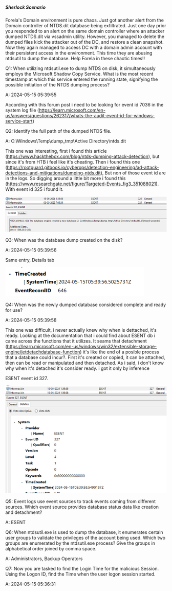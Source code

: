 
##### Sherlock Scenario

Forela's Domain environment is pure chaos. Just got another alert from the Domain controller of NTDS.dit database being exfiltrated. Just one day prior you responded to an alert on the same domain controller where an attacker dumped NTDS.dit via vssadmin utility. However, you managed to delete the dumped files kick the attacker out of the DC, and restore a clean snapshot. Now they again managed to access DC with a domain admin account with their persistent access in the environment. This time they are abusing ntdsutil to dump the database. Help Forela in these chaotic times!!


Q1: When utilizing ntdsutil.exe to dump NTDS on disk, it simultaneously employs the Microsoft Shadow Copy Service. What is the most recent timestamp at which this service entered the running state, signifying the possible initiation of the NTDS dumping process?

A: 2024-05-15 05:39:55

According with this forum post i need to be looking for event id 7036 in the system log file (https://learn.microsoft.com/en-us/answers/questions/262317/whats-the-audit-event-id-for-windows-service-start)


Q2: Identify the full path of the dumped NTDS file.

A: C:\Windows\Temp\dump_tmp\Active Directory\ntds.dit

This one was interesting, first i found this article (https://www.hackthebox.com/blog/ntds-dumping-attack-detection), but since it's from HTB i feel like it's cheating. Then i found this one (https://rootguard.gitbook.io/cyberops/detection-engineering/ad-attack-detections-and-mitigations/dumping-ntds.dit), But non of those event id are in the logs.
So digging around a little bit more i found this (https://www.researchgate.net/figure/Targeted-Events_fig3_351088021).
With event id 325 i found it.

![](../../Img/Pasted%20image%2020250427141300.png)

Q3: When was the database dump created on the disk?

A: 2024-05-15 05:39:56

Same entry, Details tab

![](../../Img/Pasted%20image%2020250427141328.png)

Q4: When was the newly dumped database considered complete and ready for use?

A: 2024-05-15 05:39:58

This one was difficult, i never actually knew why when is dettached, it's ready.
Looking at the documentation that i could find about ESENT db i came across the functions that it utilizes. It seams that detachment (https://learn.microsoft.com/en-us/windows/win32/extensible-storage-engine/jetdetachdatabase-function) it's like the end of a posible process that a database could incur?.
First it's created or copied, it can be attached, then can be read or manipulated and then detached.
As i said, i don't know why when it's detached it's consider ready. i got it only by inference

ESENT event id 327.

![](../../Img/Pasted%20image%2020250427143110.png)

Q5: Event logs use event sources to track events coming from different sources. Which event source provides database status data like creation and detachment?

A: ESENT

Q6: When ntdsutil.exe is used to dump the database, it enumerates certain user groups to validate the privileges of the account being used. Which two groups are enumerated by the ntdsutil.exe process? Give the groups in alphabetical order joined by comma space.

A: Administrators, Backup Operators

Q7: Now you are tasked to find the Login Time for the malicious Session. Using the Logon ID, find the Time when the user logon session started.

A: 2024-05-15 05:36:31
